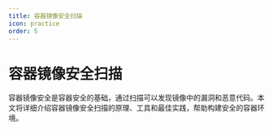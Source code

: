 ```yaml
---
title: 容器镜像安全扫描
icon: practice
order: 5
---
```


# 容器镜像安全扫描

容器镜像安全是容器安全的基础，通过扫描可以发现镜像中的漏洞和恶意代码。本文将详细介绍容器镜像安全扫描的原理、工具和最佳实践，帮助构建安全的容器环境。
